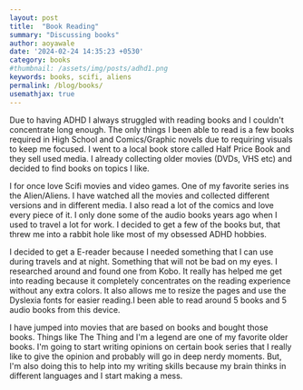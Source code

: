 ```yaml
---
layout: post
title:  "Book Reading"
summary: "Discussing books"
author: aoyawale
date: '2024-02-24 14:35:23 +0530'
category: books
#thumbnail: /assets/img/posts/adhd1.png
keywords: books, scifi, aliens
permalink: /blog/books/
usemathjax: true
---
```


 Due to having ADHD I always struggled with reading books and I couldn't concentrate long enough. The only things I been able to read is a few books required in High School and Comics/Graphic novels due to requiring visuals to keep me focused. I went to a local book store called Half Price Book and they sell used media. I already collecting older movies (DVDs, VHS etc) and decided to find books on topics I like.

 I for once love Scifi movies and video games. One of my favorite series ins the Alien/Aliens. I have watched all the movies and collected different versions and in different media. I also read a lot of the comics and love every piece of it. I only done some of the audio books years ago when I used to travel a lot for work. I decided to get a few of the books but, that threw me into a rabbit hole like most of my obsessed ADHD hobbies.

 I decided to get a E-reader because I needed something that I can use during travels and at night. Something that will not be bad on my eyes. I researched around and found one from Kobo. It really has helped me get into reading because it completely concentrates on the reading experience without any extra colors. It also allows me to resize the pages and use the Dyslexia fonts for easier reading.I been able to read around 5 books and 5 audio books from this device.

 I have jumped into movies that are based on books and bought those books. Things like The Thing and I'm a legend are one of my favorite older books. I'm going to start writing opinions on certain book series that I really like to give the opinion and probably will go in deep nerdy moments. But, I'm also doing this to help into my writing skills because my brain thinks in different languages and I start making a mess.

 

